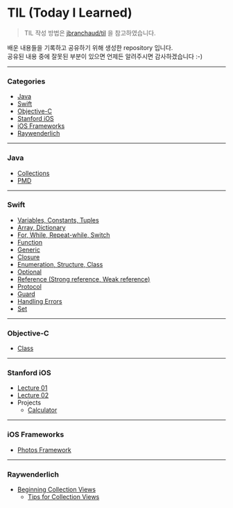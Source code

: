 # TIL (Today I Learned)
> TIL 작성 방법은 [jbranchaud/til](https://github.com/jbranchaud/til) 을 참고하였습니다.

배운 내용들을 기록하고 공유하기 위해 생성한 repository 입니다.    
공유된 내용 중에 잘못된 부분이 있으면 언제든 알려주시면 감사하겠습니다 :-)     

-----

### Categories

* [Java](#java)
* [Swift](#swift)
* [Objective-C](#objective-c)
* [Stanford iOS](#stanford-ios)
* [iOS Frameworks](#ios-frameworks)
* [Raywenderlich](#raywenderlich)

-----

### Java

* [Collections](java/collections)
* [PMD](java/pmd)

-----

### Swift

* [Variables, Constants, Tuples](swift/variables_constants_tuples.md)
* [Array, Dictionary](swift/array_dictionary.md)
* [For, While, Repeat-while, Switch](swift/condition_loop.md)
* [Function](swift/function.md)
* [Generic](swift/generic.md)
* [Closure](swift/closure.md)
* [Enumeration, Structure, Class](swift/enum_struct_class.md)
* [Optional](swift/optional.md)
* [Reference (Strong reference, Weak reference)](swift/reference.md)
* [Protocol](swift/protocol.md)
* [Guard](swift/guard.md)
* [Handling Errors](swift/handling_error.md)
* [Set](swift/set.md)

-----

### Objective-C

* [Class](objective-c/class.md)

-----

### Stanford iOS

* [Lecture 01](iOS/stanford/lecture_01.md)
* [Lecture 02](iOS/stanford/lecture_02.md)
* Projects
    - [Calculator](iOS/stanford/projects/Calculator)
    
-----

### iOS Frameworks

* [Photos Framework](iOS/frameworks/photokit.md)

-----

### Raywenderlich

* [Beginning Collection Views](Raywenderlich/Beginning-Collection-Views)
	- [Tips for Collection Views](Raywenderlich/Beginning-Collection-Views/Tips-For-Collection-Views.md)